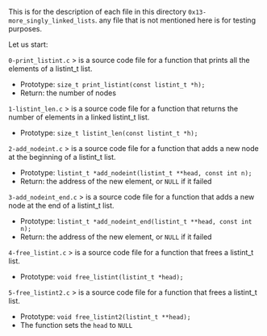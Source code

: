 This is for the description of each file in this directory `0x13-more_singly_linked_lists`.
any file that is not mentioned here is for testing purposes.

Let us start:

`0-print_listint.c` > is a source code file for a function that prints all the elements of a listint_t list.
- Prototype: `size_t print_listint(const listint_t *h);`
- Return: the number of nodes

`1-listint_len.c` > is a source code file for a function that returns the number of elements in a linked listint_t list.
- Prototype: `size_t listint_len(const listint_t *h);`

`2-add_nodeint.c` > is a source code file for a function that adds a new node at the beginning of a listint_t list.
- Prototype: `listint_t *add_nodeint(listint_t **head, const int n);`
- Return: the address of the new element, or `NULL` if it failed

`3-add_nodeint_end.c` > is a source code file for a function that adds a new node at the end of a listint_t list.
- Prototype: `listint_t *add_nodeint_end(listint_t **head, const int n);`
- Return: the address of the new element, or `NULL` if it failed

`4-free_listint.c` > is a source code file for a function that frees a listint_t list.
- Prototype: `void free_listint(listint_t *head);`

`5-free_listint2.c` > is a source code file for a function that frees a listint_t list.
- Prototype: `void free_listint2(listint_t **head);`
- The function sets the `head` to `NULL`

